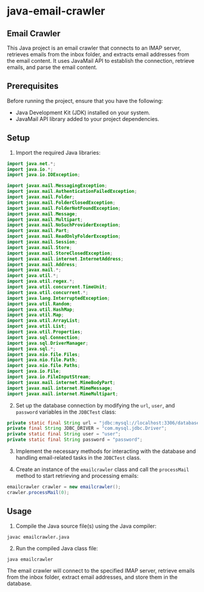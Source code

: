 # java-email-crawler
## Email Crawler

This Java project is an email crawler that connects to an IMAP server, retrieves emails from the inbox folder, and extracts email addresses from the email content. It uses JavaMail API to establish the connection, retrieve emails, and parse the email content.

## Prerequisites

Before running the project, ensure that you have the following:

- Java Development Kit (JDK) installed on your system.
- JavaMail API library added to your project dependencies.

## Setup

1. Import the required Java libraries:
```java
import java.net.*;
import java.io.*;
import java.io.IOException;

import javax.mail.MessagingException;
import javax.mail.AuthenticationFailedException;
import javax.mail.Folder;
import javax.mail.FolderClosedException;
import javax.mail.FolderNotFoundException;
import javax.mail.Message;
import javax.mail.Multipart;
import javax.mail.NoSuchProviderException;
import javax.mail.Part;
import javax.mail.ReadOnlyFolderException;
import javax.mail.Session;
import javax.mail.Store;
import javax.mail.StoreClosedException;
import javax.mail.internet.InternetAddress;
import javax.mail.Address;
import javax.mail.*;
import java.util.*;
import java.util.regex.*;
import java.util.concurrent.TimeUnit;
import java.util.concurrent.*;
import java.lang.InterruptedException;
import java.util.Random;
import java.util.HashMap;
import java.util.Map;
import java.util.ArrayList;
import java.util.List;
import java.util.Properties;
import java.sql.Connection;
import java.sql.DriverManager;
import java.sql.*;
import java.nio.file.Files;
import java.nio.file.Path;
import java.nio.file.Paths;
import java.io.File;
import java.io.FileInputStream;
import javax.mail.internet.MimeBodyPart;
import javax.mail.internet.MimeMessage;
import javax.mail.internet.MimeMultipart;
```

2. Set up the database connection by modifying the `url`, `user`, and `password` variables in the `JDBCTest` class:
```java
private static final String url = "jdbc:mysql://localhost:3306/databasename?useUnicode=true&characterEncoding=UTF-8";
private final String JDBC_DRIVER = "com.mysql.jdbc.Driver";
private static final String user = "user";
private static final String password = "password";
```

3. Implement the necessary methods for interacting with the database and handling email-related tasks in the `JDBCTest` class.

4. Create an instance of the `emailcrawler` class and call the `processMail` method to start retrieving and processing emails:
```java
emailcrawler crawler = new emailcrawler();
crawler.processMail(0);
```

## Usage

1. Compile the Java source file(s) using the Java compiler:
```
javac emailcrawler.java
```

2. Run the compiled Java class file:
```
java emailcrawler
```

The email crawler will connect to the specified IMAP server, retrieve emails from the inbox folder, extract email addresses, and store them in the database.

